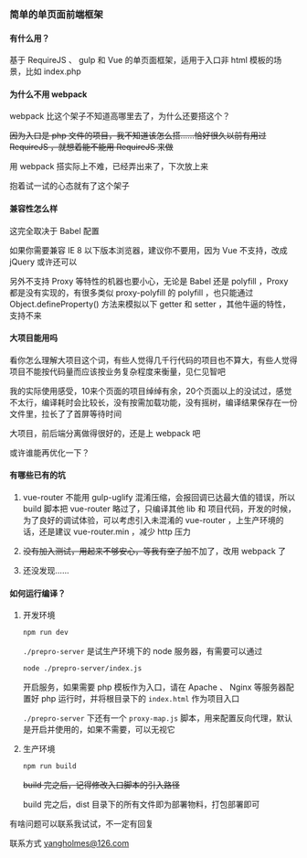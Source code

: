 ### 简单的单页面前端框架

#### 有什么用？

基于 RequireJS 、 gulp 和 Vue 的单页面框架，适用于入口非 html 模板的场景，比如 index.php

#### 为什么不用 webpack

webpack 比这个架子不知道高哪里去了，为什么还要搭这个？

~~因为入口是 php 文件的项目，我不知道该怎么搭……恰好很久以前有用过 RequireJS ，就想着能不能用 RequireJS 来做~~

用 webpack 搭实际上不难，已经弄出来了，下次放上来

抱着试一试的心态就有了这个架子

#### 兼容性怎么样

这完全取决于 Babel 配置

如果你需要兼容 IE 8 以下版本浏览器，建议你不要用，因为 Vue 不支持，改成 jQuery 或许还可以

另外不支持 Proxy 等特性的机器也要小心，无论是 Babel 还是 polyfill ，Proxy 都是没有实现的，有很多类似 proxy-polyfill 的 polyfill ，也只能通过 Object.defineProperty() 方法来模拟以下 getter 和 setter ，其他牛逼的特性，支持不来

#### 大项目能用吗

看你怎么理解大项目这个词，有些人觉得几千行代码的项目也不算大，有些人觉得项目不能按代码量而应该按业务复杂程度来衡量，见仁见智吧

我的实际使用感受，10来个页面的项目绰绰有余，20个页面以上的没试过，感觉不太行，编译耗时会比较长，没有按需加载功能，没有摇树，编译结果保存在一份文件里，拉长了了首屏等待时间

大项目，前后端分离做得很好的，还是上 webpack 吧

或许谁能再优化一下？

#### 有哪些已有的坑

1. vue-router 不能用 gulp-uglify 混淆压缩，会报回调已达最大值的错误，所以 build 脚本把 vue-router 略过了，只编译其他 lib 和 项目代码，开发的时候，为了良好的调试体验，可以考虑引入未混淆的 vue-router ，上生产环境的话，还是建议 vue-router.min ，减少 http 压力

2. ~~没有加入测试，用起来不够安心，等我有空了加~~不加了，改用 webpack 了

3. 还没发现……

#### 如何运行编译？

1. 开发环境

    ```bash
    npm run dev
    ```

    `./prepro-server` 是试生产环境下的 node 服务器，有需要可以通过

    ```bash
    node ./prepro-server/index.js
    ```

    开启服务，如果需要 php 模板作为入口，请在 Apache 、 Nginx 等服务器配置好 php 运行时，并将根目录下的 `index.html` 作为项目入口

    `./prepro-server` 下还有一个 `proxy-map.js` 脚本，用来配置反向代理，默认是开启并使用的，如果不需要，可以无视它

2. 生产环境

    ```bash
    npm run build
    ```

    ~~build 完之后，记得修改入口脚本的引入路径~~

    build 完之后，dist 目录下的所有文件即为部署物料，打包部署即可

有啥问题可以联系我试试，不一定有回复

联系方式  [yangholmes@126.com](mailto://yangholmes@126.com)